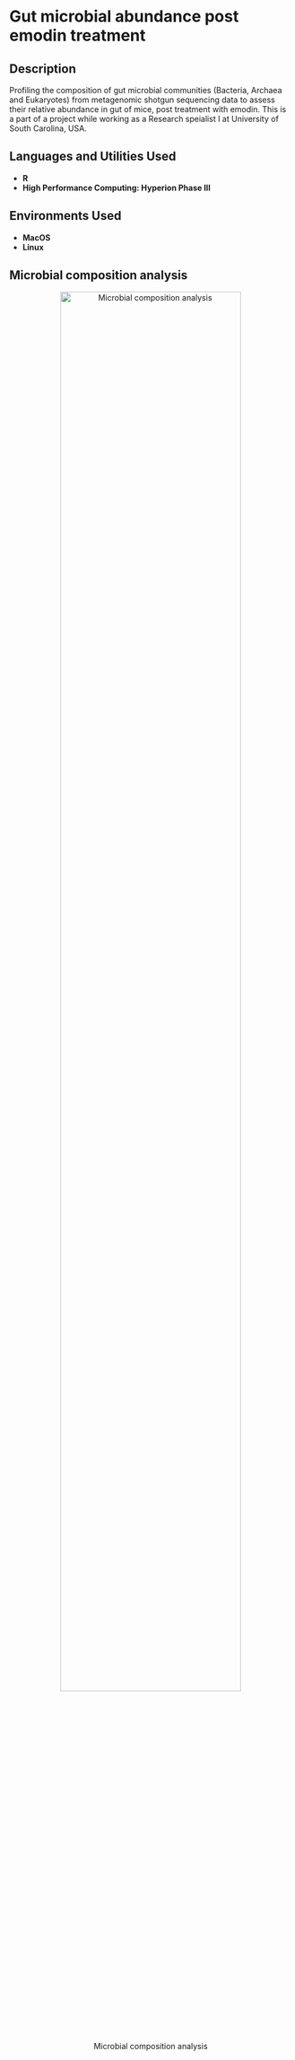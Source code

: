 <h1>Gut microbial abundance post emodin treatment</h1>

<h2>Description</h2>
<p>
  Profiling the composition of gut microbial communities (Bacteria, Archaea and Eukaryotes) from metagenomic shotgun sequencing data to assess their relative abundance in gut of mice, post treatment with emodin.
  This is a part of a project while working as a Research speialist I at University of South Carolina, USA.
</p>

<h2>Languages and Utilities Used</h2>
<ul>
    <li><b>R</b></li>
    <li><b>High Performance Computing: Hyperion Phase III </b></li>   
</ul>

<h2>Environments Used</h2>
<ul>
    <li><b>MacOS</b></li>
    <li><b>Linux</b></li>
</ul>

<h2>Microbial composition analysis</h2>
<p align="center">
    <img src="https://github.com/CbAsh07/metaphlan/blob/main/emodin.png" alt="Microbial composition analysis" width="80%" height="80%">
    <br />
    Microbial composition analysis
</p>


<!--
 ```diff
- text in red
+ text in green
! text in orange
# text in gray
@@ text in purple (and bold)@@
```
--!>

